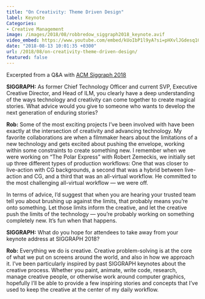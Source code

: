 ```yaml
---
title: "On Creativity: Theme Driven Design"
label: Keynote
Categories:
- Creative Management
image: /images/2018/08/robbredow_siggraph2018_keynote.avif
video_embed: https://www.youtube.com/embed/kUoIbP1l9yA?si=pHXvlJGdesq1Ccjw&amp;start=335
date: "2018-08-13 10:01:35 +0300"
url: /2018/08/on-creativity-theme-driven-design/
featured: false
---
```


Excerpted from a Q&A with [ACM Siggraph 2018](https://blog.siggraph.org/2018/06/qa-with-siggraph-2018-keynote-rob-bredow.html/)


**SIGGRAPH:** As former Chief Technology Officer and current SVP, Executive Creative Director, and Head of ILM, you clearly have a deep understanding of the ways technology and creativity can come together to create magical stories. What advice would you give to someone who wants to develop the next generation of enduring stories?

**Rob:** Some of the most exciting projects I’ve been involved with have been exactly at the intersection of creativity and advancing technology. My favorite collaborations are when a filmmaker hears about the limitations of a new technology and gets excited about pushing the envelope, working within some constraints to create something new. I remember when we were working on “The Polar Express” with Robert Zemeckis, we initially set up three different types of production workflows: One that was closer to live-action with CG backgrounds, a second that was a hybrid between live-action and CG, and a third that was an all-virtual workflow. He committed to the most challenging all-virtual workflow — we were off.

In terms of advice, I’d suggest that when you are hearing your trusted team tell you about brushing up against the limits, that probably means you’re onto something. Let those limits inform the creative, and let the creative push the limits of the technology — you’re probably working on something completely new. It’s fun when that happens.


**SIGGRAPH:** What do you hope for attendees to take away from your keynote address at SIGGRAPH 2018?

**Rob:**
Everything we do is creative. Creative problem-solving is at the core of what we put on screens around the world, and also in how we approach it. I’ve been particularly inspired by past SIGGRAPH keynotes about the creative process. Whether you paint, animate, write code, research, manage creative people, or otherwise work around computer graphics, hopefully I’ll be able to provide a few inspiring stories and concepts that I’ve used to keep the creative at the center of my daily workflow.
